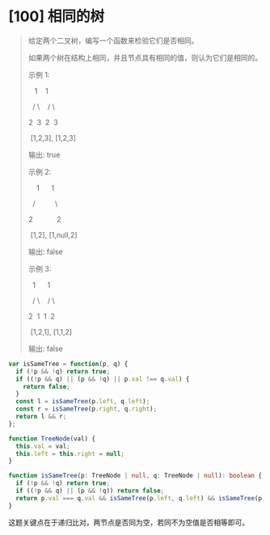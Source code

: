 # [100] 相同的树

> 给定两个二叉树，编写一个函数来检验它们是否相同。
>
> 如果两个树在结构上相同，并且节点具有相同的值，则认为它们是相同的。
>
> 示例 1:
>
> ⁠&nbsp;&nbsp;&nbsp;1&nbsp;&nbsp;&nbsp;&nbsp;1
>
> ⁠&nbsp;&nbsp;/ \\&nbsp;&nbsp;⁠&nbsp;⁠&nbsp;/ \
>
> ⁠2⁠&nbsp;⁠&nbsp;3⁠&nbsp;⁠&nbsp;2⁠&nbsp;⁠&nbsp;3
>
> ⁠       [1,2,3],   [1,2,3]
>
> 输出: true
>
> 示例 2:
>
> ⁠&nbsp;⁠&nbsp;⁠&nbsp;⁠&nbsp;1⁠&nbsp;⁠&nbsp;⁠&nbsp;⁠&nbsp;⁠&nbsp;⁠&nbsp;1
>
> ⁠⁠&nbsp;⁠&nbsp;/⁠&nbsp;⁠&nbsp;⁠&nbsp;⁠&nbsp;⁠&nbsp;⁠&nbsp;⁠&nbsp;⁠&nbsp;⁠&nbsp;⁠&nbsp;\
>
> ⁠2⁠&nbsp;⁠&nbsp;⁠&nbsp;⁠&nbsp;⁠&nbsp;⁠&nbsp;⁠&nbsp;⁠&nbsp;⁠&nbsp;⁠&nbsp;⁠&nbsp;⁠&nbsp;2
>
> ⁠       [1,2],     [1,null,2]
>
> 输出: false
>
> 示例 3:
>
> ⁠⁠&nbsp;⁠&nbsp;1⁠⁠&nbsp;⁠&nbsp;⁠⁠&nbsp;⁠&nbsp;⁠⁠&nbsp;⁠&nbsp;1
>
> ⁠⁠⁠&nbsp;⁠&nbsp;/ \⁠⁠&nbsp;⁠&nbsp;⁠⁠&nbsp;⁠&nbsp;/ \
>
> ⁠2⁠⁠&nbsp;⁠&nbsp;1⁠⁠&nbsp;⁠&nbsp;1⁠⁠&nbsp;⁠&nbsp;2
>
> ⁠       [1,2,1],   [1,1,2]
>
> 输出: false

```js
var isSameTree = function(p, q) {
  if (!p && !q) return true;
  if ((!p && q) || (p && !q) || p.val !== q.val) {
    return false;
  }
  const l = isSameTree(p.left, q.left);
  const r = isSameTree(p.right, q.right);
  return l && r;
};

function TreeNode(val) {
  this.val = val;
  this.left = this.right = null;
}
```

```ts
function isSameTree(p: TreeNode | null, q: TreeNode | null): boolean {
  if (!p && !q) return true;
  if ((!p && q) || (p && !q)) return false;
  return p.val === q.val && isSameTree(p.left, q.left) && isSameTree(p.right, q.right);
}
```

这题关键点在于递归比对，两节点是否同为空，若同不为空值是否相等即可。
